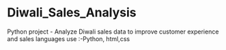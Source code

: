 # Diwali_Sales_Analysis
Python project - Analyze Diwali sales data to improve customer experience and sales
languages use :-Python, html,css




